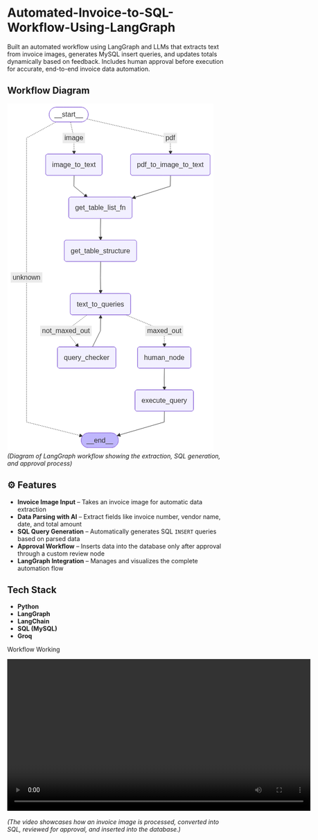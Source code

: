 # Automated-Invoice-to-SQL-Workflow-Using-LangGraph
Built an automated workflow using LangGraph and LLMs that extracts text from invoice images, generates MySQL insert queries, and updates totals dynamically based on feedback. Includes human approval before execution for accurate, end-to-end invoice data automation.


##  Workflow Diagram
![Workflow Diagram](resources/workflow_graph.png)
*(Diagram of LangGraph workflow showing the extraction, SQL generation, and approval process)*



## ⚙️ Features
- **Invoice Image Input** – Takes an invoice image for automatic data extraction  
- **Data Parsing with AI** – Extract fields like invoice number, vendor name, date, and total amount  
-  **SQL Query Generation** – Automatically generates SQL `INSERT` queries based on parsed data  
-  **Approval Workflow** – Inserts data into the database only after approval through a custom review node  
- **LangGraph Integration** – Manages and visualizes the complete automation flow  

##  Tech Stack
- **Python**
- **LangGraph**
- **LangChain**
- **SQL (MySQL)**
- **Groq**


Workflow Working


<video src="resources/video_invoice_workflow.mp4" controls width="700"></video>



*(The video showcases how an invoice image is processed, converted into SQL, reviewed for approval, and inserted into the database.)*









